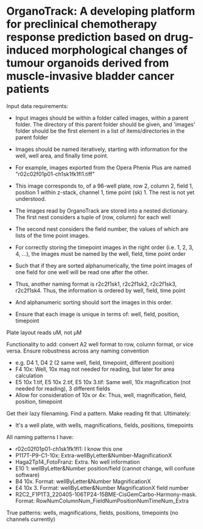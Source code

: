 # OrganoTrack: A developing platform for preclinical chemotherapy response prediction based on drug-induced morphological changes of tumour organoids derived from muscle-invasive bladder cancer patients




Input data requirements:

- Input images should be within a folder called images, within a parent folder. The directory of this parent folder should be given, and 'images' folder should be the first element in a list of items/directories in the parent folder

- Images should be named iteratively, starting with information for the well, well area, and finally time point.
- For example, images exported from the Opera Phenix Plus are named "r02c02f01p01-ch1sk1fk1fl1.tiff"
- This image corresponds to, of a 96-well plate, row 2, column 2, field 1, position 1 within z-stack, channel 1, time point (sk) 1. The rest is not yet understood.
- The images read by OrganoTrack are stored into a nested dictionary. The first nest considers a tuple of (row, column) for each well
- The second nest considers the field number, the values of which are lists of the time point images.
- For correctly storing the timepoint images in the right order (i.e. 1, 2, 3, 4, ...), the images must be named by the well, field, time point order
- Such that if they are sorted alphanumerically, the time point images of one field for one well will be read one after the other.
- Thus, another naming format is r2c2f1sk1, r2c2f1sk2, r2c2f1sk3, r2c2f1sk4. Thus, the information is ordered by well, field, time point
- And alphanumeric sorting should sort the images in this order.
- Ensure that each image is unique in terms of: well, field, position, timepoint

Plate layout reads uM, not μM

Functionality to add: convert A2 well format to row, column format, or vice versa.
Ensure robustness across any naming convention
- e.g. D4 1, D4 2 (2 same well, field, timepoint, different position)
- F4 10x: Well, 10x mag not needed for reading, but later for area calculation
- E5 10x 1.tif, E5 10x 2.tif, E5 10x 3.tif: Same well, 10x magnification (not needed for reading), 3 different fields
- Allow for consideration of 10x or 4x: Thus, well, magnification, field, position, timepoint

Get their lazy filenaming. Find a pattern. Make reading fit that. Ultimately:
- It's a well plate, with wells, magnifications, fields, positions, timepoints 

All naming patterns I have:
- r02c02f01p01-ch1sk1fk1fl1:                                         I know this one
- P117T-P9-C1-10x:                                                   Extra-wellByLetter&Number-MagnificationX
- Haga2Tp14_FotoFranz:                                               Extra. No well information
- E10 1:                                                             wellByLetter&Number position/field (cannot change, will confuse software)
- B4 10x. Format:                                                    wellByLetter&Number MagnificationX
- E4 10x 3. Format:                                                  wellByLetter&Number MagnificationX field number
- R2C2_F1P1T3_220405-106TP24-15BME-CisGemCarbo-Harmony-mask. Format: RowNumColumnNum_FieldNumPositionNumTimeNum_Extra

True patterns: 
wells, magnifications, fields, positions, timepoints (no channels currently)

